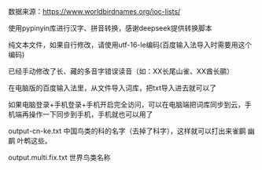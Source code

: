 数据来源：https://www.worldbirdnames.org/ioc-lists/

使用pypinyin库进行汉字、拼音转换，感谢deepseek提供转换脚本

纯文本文件，如果自行修改，请使用utf-16-le编码(百度输入法导入时需要用这个编码)

已经手动修改了长、藏的多音字错误读音（如：XX长尾山雀、XX酋长鹂）

在电脑版的百度输入法里，从文件导入词库，把txt导入进去就可以了

如果电脑登录+手机登录+手机开启完全访问，可以在电脑端把词库同步到云，手机端再操作一下同步到手机，手机就也可以用了

output-cn-ke.txt  中国鸟类的科的名字（去掉了科字），这样就可以打出来雀鹛 幽鹛 叶鹎这些。

output.multi.fix.txt  世界鸟类名称
